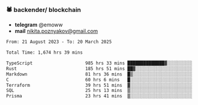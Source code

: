 ### 🕷 backender/ blockchain
- **telegram** @emoww
- **mail** nikita.poznyakov@gmail.com

<!--START_SECTION:waka-->

```txt
From: 21 August 2023 - To: 20 March 2025

Total Time: 1,674 hrs 39 mins

TypeScript                    985 hrs 33 mins ██████████████▓░░░░░░░░░░   58.66 %
Rust                          185 hrs 51 mins ██▓░░░░░░░░░░░░░░░░░░░░░░   11.06 %
Markdown                      81 hrs 36 mins  █▒░░░░░░░░░░░░░░░░░░░░░░░   04.86 %
C                             60 hrs 6 mins   █░░░░░░░░░░░░░░░░░░░░░░░░   03.58 %
Terraform                     39 hrs 51 mins  ▓░░░░░░░░░░░░░░░░░░░░░░░░   02.37 %
SQL                           25 hrs 13 mins  ▒░░░░░░░░░░░░░░░░░░░░░░░░   01.50 %
Prisma                        23 hrs 41 mins  ▒░░░░░░░░░░░░░░░░░░░░░░░░   01.41 %
```

<!--END_SECTION:waka-->




